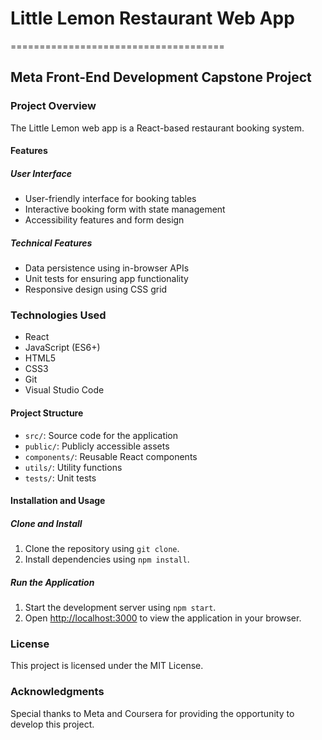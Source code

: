 # Little Lemon Restaurant Web App
=====================================

## Meta Front-End Development Capstone Project

### Project Overview
The Little Lemon web app is a React-based restaurant booking system.

#### Features
##### User Interface
* User-friendly interface for booking tables
* Interactive booking form with state management
* Accessibility features and form design

##### Technical Features
* Data persistence using in-browser APIs
* Unit tests for ensuring app functionality
* Responsive design using CSS grid

### Technologies Used
* React
* JavaScript (ES6+)
* HTML5
* CSS3
* Git
* Visual Studio Code

#### Project Structure
* `src/`: Source code for the application
* `public/`: Publicly accessible assets
* `components/`: Reusable React components
* `utils/`: Utility functions
* `tests/`: Unit tests

#### Installation and Usage
##### Clone and Install
1. Clone the repository using `git clone`.
2. Install dependencies using `npm install`.

##### Run the Application
1. Start the development server using `npm start`.
2. Open [http://localhost:3000](http://localhost:3000) to view the application in your browser.

### License
This project is licensed under the MIT License.

### Acknowledgments
Special thanks to Meta and Coursera for providing the opportunity to develop this project.